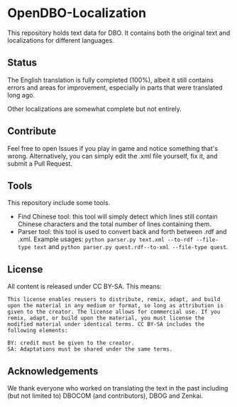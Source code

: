 # OpenDBO-Localization
This repository holds text data for DBO. It contains both the original text and localizations for different languages.

## Status
The English translation is fully completed (100%), albeit it still contains errors and areas for improvement, especially in parts that were translated long ago.

Other localizations are somewhat complete but not entirely.

## Contribute
Feel free to open Issues if you play in game and notice something that's wrong. Alternatively, you can simply edit the .xml file yourself, fix it, and submit a Pull Request.

## Tools
This repository include some tools.
- Find Chinese tool: this tool will simply detect which lines still contain Chinese characters and the total number of lines containing them.
- Parser tool: this tool is used to convert back and forth between .rdf and .xml. Example usages: `python parser.py text.xml --to-rdf --file-type text` and `python parser.py quest.rdf--to-xml --file-type quest`.

## License
All content is released under CC BY-SA. This means:
```
This license enables reusers to distribute, remix, adapt, and build upon the material in any medium or format, so long as attribution is given to the creator. The license allows for commercial use. If you remix, adapt, or build upon the material, you must license the modified material under identical terms. CC BY-SA includes the following elements:

BY: credit must be given to the creator.
SA: Adaptations must be shared under the same terms.
```

## Acknowledgements
We thank everyone who worked on translating the text in the past including (but not limited to) DBOCOM (and contributors), DBOG and Zenkai.
